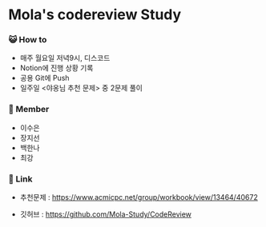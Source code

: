 # Mola's codereview Study



### 😺 How to

- 매주 월요일 저녁9시, 디스코드
- Notion에 진행 상황 기록
- 공용 Git에 Push
- 일주일 <야옹님 추천 문제> 중 2문제 풀이



### 🦝 Member

- 이수은
- 장지선
- 백한나
- 최강



### 🐹 Link

- 추천문제 : https://www.acmicpc.net/group/workbook/view/13464/40672

- 깃허브 : https://github.com/Mola-Study/CodeReview